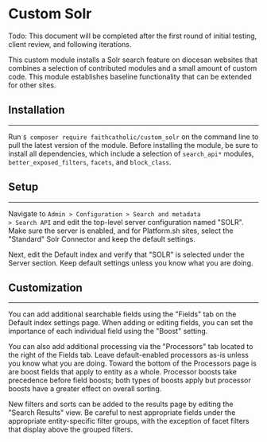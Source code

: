 # Custom Solr

Todo: This document will be completed after the first round of initial
testing, client review, and following iterations.

This custom module installs a Solr search feature on diocesan websites that
combines a selection of contributed modules and a small amount of custom
code. This module establishes baseline functionality that can be extended
for other sites.

## Installation
---

Run <code>$ composer require faithcatholic/custom_solr</code> on the command
line to pull the latest version of the module. Before installing the module,
be sure to install all dependencies, which include a selection of
<code>search_api*</code> modules, <code>better_exposed_filters</code>,
<code>facets</code>, and <code>block_class</code>.

## Setup
---

Navigate to <code>Admin > Configuration > Search and metadata > Search API</code>
and edit the top-level server configuration named "SOLR". Make sure
the server is enabled, and for Platform.sh sites, select the "Standard"
Solr Connector and keep the default settings.

Next, edit the Default index and verify that "SOLR" is selected under
the Server section. Keep default settings unless you know what you are
doing.

## Customization
---

You can add additional searchable fields using the "Fields" tab on the
Default index settings page. When adding or editing fields, you can set the
importance of each individual field using the "Boost" setting.

You can also add additional processing via the "Processors" tab located
to the right of the Fields tab. Leave default-enabled processors as-is
unless you know what you are doing. Toward the bottom of the Processors
page is are boost fields that apply to entity as a whole. Processor boosts
take precedence before field boosts; both types of boosts apply but
processor boosts have a greater effect on overall sorting.

New filters and sorts can be added to the results page by editing the
"Search Results" view. Be careful to nest appropriate fields under
the appropriate entity-specific filter groups, with the exception of facet
filters that display above the grouped filters.
